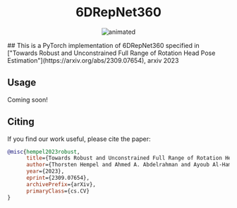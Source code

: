 
# <div align="center"> **6DRepNet360** </div>

<p align="center">
  <img src="https://github.com/thohemp/archive/blob/main/6drepnet360.gif" alt="animated" />
</p>
##
This is a PyTorch implementation of 6DRepNet360 specified in ["Towards Robust and Unconstrained Full Range of Rotation Head Pose Estimation"](https://arxiv.org/abs/2309.07654), arxiv 2023

## Usage

Coming soon!

## **Citing**

If you find our work useful, please cite the paper:

```BibTeX
@misc{hempel2023robust,
      title={Towards Robust and Unconstrained Full Range of Rotation Head Pose Estimation}, 
      author={Thorsten Hempel and Ahmed A. Abdelrahman and Ayoub Al-Hamadi},
      year={2023},
      eprint={2309.07654},
      archivePrefix={arXiv},
      primaryClass={cs.CV}
}
```
